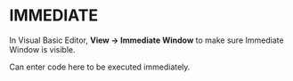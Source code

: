 # IMMEDIATE

In Visual Basic Editor, **View &rarr; Immediate Window** to make sure Immediate Window is visible.

Can enter code here to be executed immediately.
